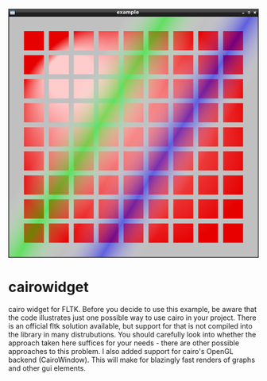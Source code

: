 ![screenshot.png](screenshot.png?raw=true)
# cairowidget
cairo widget for FLTK. Before you decide to use this example, be aware that the code illustrates just one possible way to use cairo in your project. There is an official fltk solution available, but support for that is not compiled into the library in many distrubutions. You should carefully look into whether the approach taken here suffices for your needs - there are other possible approaches to this problem.
I also added support for cairo's OpenGL backend (CairoWindow). This will make for blazingly fast renders of graphs and other gui elements.
